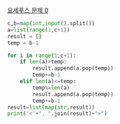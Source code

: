 [요세푸스 문제 0](https://www.acmicpc.net/problem/11866)
```python
c,b=map(int,input().split())
a=list(range(1,c+1))
result = []
temp = b-1

for i in range(1,c+1):
    if len(a)>temp:
        result.append(a.pop(temp))
        temp+=b-1
    elif len(a)<=temp:
        temp%=len(a)
        result.append(a.pop(temp))
        temp+=b-1
result=list(map(str,result))
print('<'+", ".join(result)+">")
```